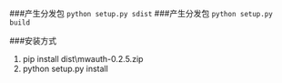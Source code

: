 ###产生分发包
``
python setup.py sdist
``
###产生分发包
``
python setup.py build
``

###安装方式

1. pip install dist\\mwauth-0.2.5.zip
2. python setup.py install



